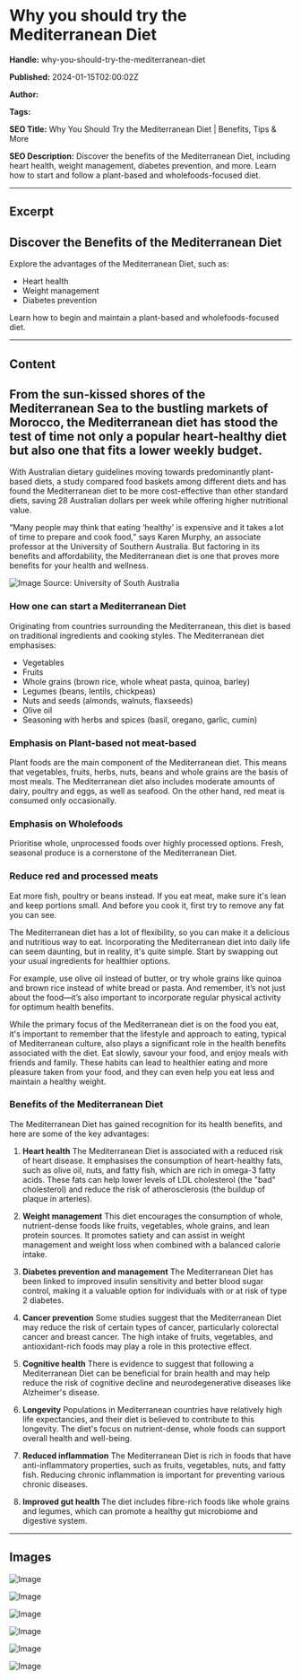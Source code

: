 # Why you should try the Mediterranean Diet

**Handle:** why-you-should-try-the-mediterranean-diet

**Published:** 2024-01-15T02:00:02Z

**Author:**  

**Tags:** 

**SEO Title:** Why You Should Try the Mediterranean Diet | Benefits, Tips & More

**SEO Description:** Discover the benefits of the Mediterranean Diet, including heart health, weight management, diabetes prevention, and more. Learn how to start and follow a plant-based and wholefoods-focused diet.

---

## Excerpt

## Discover the Benefits of the Mediterranean Diet

Explore the advantages of the Mediterranean Diet, such as:

- Heart health
- Weight management
- Diabetes prevention

Learn how to begin and maintain a plant-based and wholefoods-focused diet.

---

## Content

## From the sun-kissed shores of the Mediterranean Sea to the bustling markets of Morocco, the Mediterranean diet has stood the test of time not only a popular heart-healthy diet but also one that fits a lower weekly budget.

With Australian dietary guidelines moving towards predominantly plant-based diets, a study compared food baskets among different diets and has found the Mediterranean diet to be more cost-effective than other standard diets, saving 28 Australian dollars per week while offering higher nutritional value.

“Many people may think that eating ‘healthy’ is expensive and it takes a lot of time to prepare and cook food,” says Karen Murphy, an associate professor at the University of Southern Australia. But factoring in its benefits and affordability, the Mediterranean diet is one that proves more benefits for your health and wellness.

![Image Source: University of South Australia](https://i.shgcdn.com/c979559e-bb44-4c3a-88eb-dff606940fde/-/format/auto/-/preview/3000x3000/-/quality/lighter/)

### How one can start a Mediterranean Diet

Originating from countries surrounding the Mediterranean, this diet is based on traditional ingredients and cooking styles. The Mediterranean diet emphasises:

- Vegetables
- Fruits
- Whole grains (brown rice, whole wheat pasta, quinoa, barley)
- Legumes (beans, lentils, chickpeas)
- Nuts and seeds (almonds, walnuts, flaxseeds)
- Olive oil
- Seasoning with herbs and spices (basil, oregano, garlic, cumin)

### Emphasis on Plant-based not meat-based

Plant foods are the main component of the Mediterranean diet. This means that vegetables, fruits, herbs, nuts, beans and whole grains are the basis of most meals. The Mediterranean diet also includes moderate amounts of dairy, poultry and eggs, as well as seafood. On the other hand, red meat is consumed only occasionally.

### Emphasis on Wholefoods

Prioritise whole, unprocessed foods over highly processed options. Fresh, seasonal produce is a cornerstone of the Mediterranean Diet.

### Reduce red and processed meats

Eat more fish, poultry or beans instead. If you eat meat, make sure it's lean and keep portions small. And before you cook it, first try to remove any fat you can see.

The Mediterranean diet has a lot of flexibility, so you can make it a delicious and nutritious way to eat. Incorporating the Mediterranean diet into daily life can seem daunting, but in reality, it's quite simple. Start by swapping out your usual ingredients for healthier options.

For example, use olive oil instead of butter, or try whole grains like quinoa and brown rice instead of white bread or pasta. And remember, it’s not just about the food—it’s also important to incorporate regular physical activity for optimum health benefits.

While the primary focus of the Mediterranean diet is on the food you eat, it's important to remember that the lifestyle and approach to eating, typical of Mediterranean culture, also plays a significant role in the health benefits associated with the diet. Eat slowly, savour your food, and enjoy meals with friends and family. These habits can lead to healthier eating and more pleasure taken from your food, and they can even help you eat less and maintain a healthy weight.

### Benefits of the Mediterranean Diet

The Mediterranean Diet has gained recognition for its health benefits, and here are some of the key advantages:

1. **Heart health**
The Mediterranean Diet is associated with a reduced risk of heart disease. It emphasises the consumption of heart-healthy fats, such as olive oil, nuts, and fatty fish, which are rich in omega-3 fatty acids. These fats can help lower levels of LDL cholesterol (the "bad" cholesterol) and reduce the risk of atherosclerosis (the buildup of plaque in arteries).

2. **Weight management**
This diet encourages the consumption of whole, nutrient-dense foods like fruits, vegetables, whole grains, and lean protein sources. It promotes satiety and can assist in weight management and weight loss when combined with a balanced calorie intake.

3. **Diabetes prevention and management**
The Mediterranean Diet has been linked to improved insulin sensitivity and better blood sugar control, making it a valuable option for individuals with or at risk of type 2 diabetes.

4. **Cancer prevention**
Some studies suggest that the Mediterranean Diet may reduce the risk of certain types of cancer, particularly colorectal cancer and breast cancer. The high intake of fruits, vegetables, and antioxidant-rich foods may play a role in this protective effect.

5. **Cognitive health**
There is evidence to suggest that following a Mediterranean Diet can be beneficial for brain health and may help reduce the risk of cognitive decline and neurodegenerative diseases like Alzheimer's disease.

6. **Longevity**
Populations in Mediterranean countries have relatively high life expectancies, and their diet is believed to contribute to this longevity. The diet's focus on nutrient-dense, whole foods can support overall health and well-being.

7. **Reduced inflammation**
The Mediterranean Diet is rich in foods that have anti-inflammatory properties, such as fruits, vegetables, nuts, and fatty fish. Reducing chronic inflammation is important for preventing various chronic diseases.

8. **Improved gut health**
The diet includes fibre-rich foods like whole grains and legumes, which can promote a healthy gut microbiome and digestive system.

---

## Images

![Image](undefined)

![Image](undefined)

![Image](undefined)

![Image](undefined)

![Image](undefined)

![Image](undefined)

